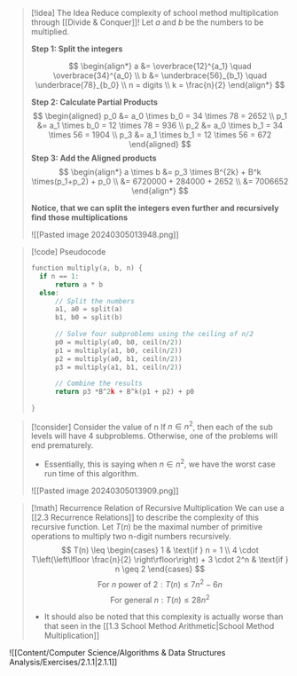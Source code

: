 
> [!idea] The Idea
> Reduce complexity of school method multiplication through [[Divide & Conquer]]! Let $a$ and $b$ be the numbers to be multiplied.
> 
> **Step 1: Split the integers**
> 
> $$
\begin{align*}
a &= \overbrace{12}^{a_1} \quad \overbrace{34}^{a_0} \\
b &= \underbrace{56}_{b_1} \quad \underbrace{78}_{b_0} \\
> n = digits \\
> k = \frac{n}{2}
\end{align*}
> $$
> 
> **Step 2: Calculate Partial Products**
> $$
\begin{aligned}
p_0 &= a_0 \times b_0 = 34 \times 78 = 2652 \\
p_1 &= a_1 \times b_0 = 12 \times 78 = 936 \\
p_2 &= a_0 \times b_1 = 34 \times 56 = 1904 \\
p_3 &= a_1 \times b_1 = 12 \times 56 = 672
\end{aligned}
> $$
> **Step 3: Add the Aligned products**
> $$
> \begin{align*}
> a \times b &= p_3 \times B^{2k} + B^k \times(p_1+p_2) + p_0 \\
> &= 6720000 + 284000 + 2652 \\
> &= 7006652 
> \end{align*} 
> $$
> 
> **Notice, that we can split the integers even further and recursively find those multiplications**
> 
> ![[Pasted image 20240305013948.png]]


> [!code] Pseudocode
> ```c
> function multiply(a, b, n) {
> 	if n == 1:
> 		return a * b
> 	else:
> 		// Split the numbers
> 		a1, a0 = split(a)
> 		b1, b0 = split(b)
> 		
> 		// Solve four subproblems using the ceiling of n/2
> 		p0 = multiply(a0, b0, ceil(n/2))
> 		p1 = multiply(a1, b0, ceil(n/2))
> 		p2 = multiply(a0, b1, ceil(n/2))
> 		p3 = multiply(a1, b1, ceil(n/2))
> 		
> 		// Combine the results
> 		return p3 *B^2k + B^k(p1 + p2) + p0
> 	
> }
>```


> [!consider] Consider the value of n
> If  $n \in n^2$, then each of the sub levels will have 4 subproblems. Otherwise, one of the problems will end prematurely.
> - Essentially, this is saying when $n \in n^2$, we have the worst case run time of this algorithm.
> 
> ![[Pasted image 20240305013909.png]]
> 



>[!math] Recurrence Relation of Recursive Multiplication
> We can use a [[2.3 Recurrence Relations]] to describe the complexity of this recursive function. Let $T(n)$ be the maximal number of primitive operations to multiply two n-digit numbers recursively.
>$$
T(n) \leq \begin{cases} 
1 & \text{if } n = 1 \\
4 \cdot T\left(\left\lfloor \frac{n}{2} \right\rfloor\right) + 3 \cdot 2^n & \text{if } n \geq 2 
\end{cases}
> $$
> $$
\text{For } n \text{ power of } 2 : T(n) \leq 7n^2 - 6n
> $$
> $$
\text{For general } n : T(n) \leq 28n^2
> $$
> 
> - It should also be noted that this complexity is actually worse than that seen in the [[1.3 School Method Arithmetic|School Method Multiplication]]

![[Content/Computer Science/Algorithms & Data Structures Analysis/Exercises/2.1.1|2.1.1]]


